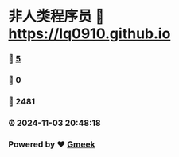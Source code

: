 # 非人类程序员 :link: https://lq0910.github.io 
### :page_facing_up: [5](https://lq0910.github.io/tag.html) 
### :speech_balloon: 0 
### :hibiscus: 2481 
### :alarm_clock: 2024-11-03 20:48:18 
### Powered by :heart: [Gmeek](https://github.com/Meekdai/Gmeek)
